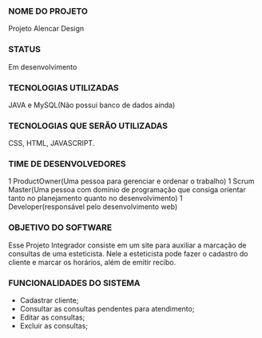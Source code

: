 ### NOME DO PROJETO

 Projeto Alencar Design

### STATUS
Em desenvolvimento 
 
### TECNOLOGIAS UTILIZADAS 
 JAVA e MySQL(Não possui banco de dados ainda)

### TECNOLOGIAS QUE SERÃO UTILIZADAS
CSS, HTML, JAVASCRIPT.

### TIME DE DESENVOLVEDORES
1 ProductOwner(Uma pessoa para gerenciar e ordenar o trabalho)
1 Scrum Master(Uma pessoa com domínio de programação que consiga orientar tanto no planejamento quanto no desenvolvimento)
1 Developer(responsável pelo desenvolvimento web)

### OBJETIVO DO SOFTWARE 
Esse Projeto Integrador consiste em um site para auxiliar a marcação de consultas de uma esteticista. Nele a esteticista pode fazer o cadastro do cliente e marcar os horários, além de emitir recibo.

### FUNCIONALIDADES DO SISTEMA
* Cadastrar cliente;
* Consultar as consultas pendentes para atendimento;
* Editar as consultas;
* Excluir as consultas;


 
